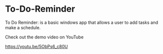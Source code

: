 # To-Do-Reminder
To Do Reminder: is a basic windows app that allows a user to add tasks and make a schedule.

Check out the demo video on YouTube

https://youtu.be/5ObPs6_c80U 
